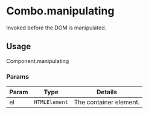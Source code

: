 # Combo.manipulating

Invoked before the DOM is manipulated.

## Usage

Component.manipulating

### Params

| Param           | Type          | Details                       |
| --------------- | ------------- | ----------------------------- |
| el              | `HTMLElement` | The container element.        |

